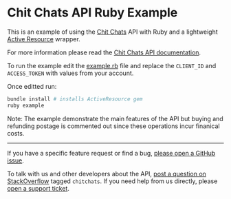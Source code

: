 Chit Chats API Ruby Example
===========================

This is an example of using the [Chit Chats](https://chitchats.com) API with Ruby and a lightweight [Active Resource](https://github.com/rails/activeresource) wrapper.

For more information please read the [Chit Chats API documentation](https://github.com/chitchats/chitchats-api-doc).

To run the example edit the [example.rb](https://github.com/chitchats/chitchats-api-ruby-example/blob/master/example.rb) file and replace the `CLIENT_ID` and `ACCESS_TOKEN` with values from your account.

Once editted run:

```ruby
bundle install # installs ActiveResource gem
ruby example
```

Note: The example demonstrate the main features of the API but buying and refunding postage is commented out since these operations incur finanical costs.

---

If you have a specific feature request or find a bug, [please open a GitHub issue](https://github.com/chitchats/chitchats-api-ruby-example/issues/new).

To talk with us and other developers about the API, [post a question on StackOverflow](http://stackoverflow.com/questions/ask) tagged `chitchats`. If you need help from us directly, please [open a support ticket](https://support.chitchats.com).
